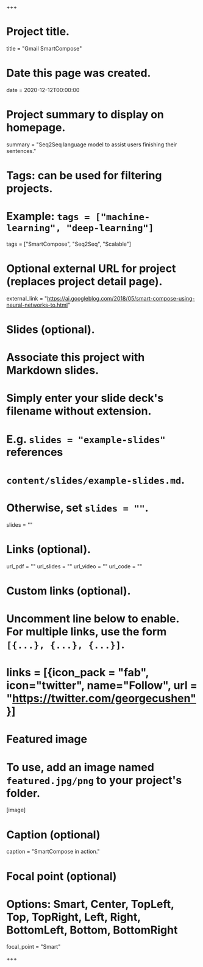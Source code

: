 +++
# Project title.
title = "Gmail SmartCompose"

# Date this page was created.
date = 2020-12-12T00:00:00

# Project summary to display on homepage.
summary = "Seq2Seq language model to assist users finishing their sentences."

# Tags: can be used for filtering projects.
# Example: `tags = ["machine-learning", "deep-learning"]`
tags = ["SmartCompose", "Seq2Seq", "Scalable"]

# Optional external URL for project (replaces project detail page).
external_link = "https://ai.googleblog.com/2018/05/smart-compose-using-neural-networks-to.html"

# Slides (optional).
#   Associate this project with Markdown slides.
#   Simply enter your slide deck's filename without extension.
#   E.g. `slides = "example-slides"` references
#   `content/slides/example-slides.md`.
#   Otherwise, set `slides = ""`.
slides = ""

# Links (optional).
url_pdf = ""
url_slides = ""
url_video = ""
url_code = ""

# Custom links (optional).
#   Uncomment line below to enable. For multiple links, use the form `[{...}, {...}, {...}]`.
# links = [{icon_pack = "fab", icon="twitter", name="Follow", url = "https://twitter.com/georgecushen"}]

# Featured image
# To use, add an image named `featured.jpg/png` to your project's folder.
[image]
  # Caption (optional)
  caption = "SmartCompose in action."

  # Focal point (optional)
  # Options: Smart, Center, TopLeft, Top, TopRight, Left, Right, BottomLeft, Bottom, BottomRight
  focal_point = "Smart"

+++
